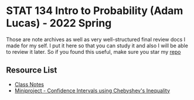 # STAT 134 Intro to Probability (Adam Lucas) - 2022 Spring

Those are note archives as well as very well-structured final review docs I made for my self. I put it here so that you can study it and also I will be able to review it later. So if you found this useful, make sure you star my [repo](https://github.com/ToiletCommander/Opensourced-Study-Notes-Berkeley)

## Resource List

- [Class Notes](ClassNotes/index.html)
- [Miniproject - Confidence Intervals using Chebyshev's Inequality](Resources/STAT134_Project_V3.pdf)